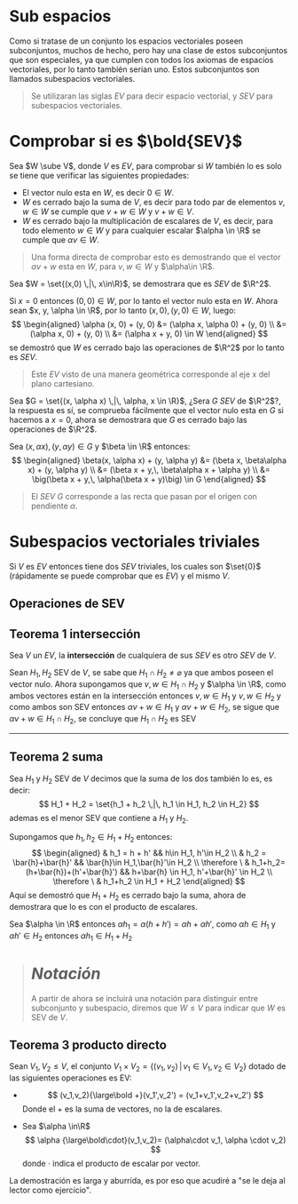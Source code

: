 # Sub espacios

Como si tratase de un conjunto los espacios vectoriales poseen subconjuntos, muchos de hecho, pero hay una clase de estos subconjuntos que son especiales, ya que cumplen con todos los axiomas de espacios vectoriales, por lo tanto también serian uno. Estos subconjuntos son llamados subespacios vectoriales.

> Se utilizaran las siglas $EV$ para decir espacio vectorial, y $SEV$ para subespacios vectoriales.

<mbox>

# Comprobar si es $\bold{SEV}$

Sea $W \sube V$, donde $V$ es $EV$, para comprobar si $W$ también lo es solo se tiene que verificar las siguientes propiedades:

- El vector nulo esta en $W$, es decir $0\in W$.
- $W$ es cerrado bajo la suma de $V$, es decir para todo par de elementos $v,w \in W$ se cumple que $v+w\in W$ y $v + w \in V$.
- $W$ es cerrado bajo la multiplicación de escalares de $V$, es decir, para todo elemento $w\in W$ y para cualquier escalar $\alpha \in \R$ se cumple que $\alpha v \in W$.

</mbox>

> Una forma directa de comprobar esto es demostrando que el vector $\alpha v + w$ esta en $W$, para $v,w\in W$ y $\alpha\in \R$.

<ejemplo>

Sea $W = \set{(x,0) \,|\, x\in\R}$, se demostrara que es $SEV$ de $\R^2$.

Si $x=0$ entonces $(0,0)\in W$, por lo tanto el vector nulo esta en $W$. Ahora sean $x, y, \alpha \in \R$, por lo tanto $(x,0),(y,0) \in W$, luego:
$$
\begin{aligned}
    \alpha (x, 0) + (y, 0) &= (\alpha x, \alpha 0) + (y, 0) \\
    &= (\alpha x, 0) + (y, 0) \\
    &= (\alpha x + y, 0) \in W
\end{aligned}
$$
se demostró que $W$ es cerrado bajo las operaciones de $\R^2$ por lo tanto es $SEV$.

</ejemplo>

> Este $EV$ visto de una manera geométrica corresponde al eje x del plano cartesiano.

<ejemplo>

Sea $G = \set{(x, \alpha x) \,|\, \alpha, x \in \R}$, ¿Sera $G$ $SEV$ de $\R^2$?, la respuesta es sí, se comprueba fácilmente que el vector nulo esta en $G$ si hacemos a $x=0$, ahora se demostrara que $G$ es cerrado bajo las operaciones de $\R^2$.

Sea $(x, \alpha x), (y, \alpha y) \in G$ y $\beta \in \R$ entonces:
$$
\begin{aligned}
    \beta(x, \alpha x) + (y, \alpha y) &=
    (\beta x, \beta\alpha x) + (y, \alpha y) \\
    &= (\beta x + y,\, \beta\alpha x + \alpha y) \\
    &= \big(\beta x + y,\, \alpha(\beta x + y)\big) \in G
\end{aligned}
$$

</ejemplo>

> El $SEV$ $G$ corresponde a las recta que pasan por el origen con pendiente $\alpha$.

<mbox>

# Subespacios vectoriales triviales

Si $V$ es $EV$ entonces tiene dos $SEV$ triviales, los cuales son $\set{0}$ (rápidamente se puede comprobar que es $EV$) y el mismo $V$.

</mbox>


## Operaciones de SEV

<mbox>

## Teorema 1 intersección

Sea $V$ un $EV$, la **intersección** de cualquiera de sus $SEV$ es otro $SEV$ de $V$.

</mbox>

<demostracion>

Sean $H_1, H_2$ SEV de $V$, se sabe que $H_1 \cap H_2 \neq \varnothing$ ya que ambos poseen el vector nulo. Ahora supongamos que $v,w \in H_1 \cap H_2$ y $\alpha \in \R$, como ambos vectores están en la intersección entonces $v, w \in H_1$ y $v,w \in H_2$ y como ambos son SEV entonces $\alpha v + w \in H_1$ y $\alpha v + w \in H_2$, se sigue que $\alpha v + w \in H_1 \cap H_2$, se concluye que $H_1 \cap H_2$ es SEV

</demostracion>

---

<mbox>

## Teorema 2 suma

Sea $H_1$ y $H_2$ SEV de $V$ decimos que la suma de los dos también lo es, es decir:
$$
H_1 + H_2 = \set{h_1 + h_2 \,|\, h_1 \in H_1, h_2 \in H_2}
$$
ademas es el menor SEV que contiene a $H_1$ y $H_2$.

</mbox>

<demostracion>

Supongamos que $h_1,h_2\in H_1+H_2$ entonces: 
$$
\begin{aligned}
    & h_1 = h + h' && h\in H_1, h'\in H_2 \\
    & h_2 = \bar{h}+\bar{h}' && \bar{h}\in H_1,\bar{h}'\in H_2 \\
    \therefore \ &  h_1+h_2=(h+\bar{h})+(h'+\bar{h}') && h+\bar{h} \in H_1, h'+\bar{h}' \in H_2 \\
    \therefore \ & h_1+h_2 \in H_1 + H_2
\end{aligned}
$$
Aquí se demostró que $H_1 + H_2$ es cerrado bajo la suma, ahora de demostrara que lo es con el producto de escalares. 

Sea $\alpha \in \R$ entonces $\alpha h_1 = \alpha(h + h') = \alpha h + \alpha h'$, como $\alpha h\in H_1$ y $\alpha h' \in H_2$ entonces $\alpha h_1 \in H_1 + H_2$

</demostracion>

> # *Notación*
> A partir de ahora se incluirá una notación para distinguir entre subconjunto y subespacio, diremos que $W \leq V$ para indicar que $W$ es SEV de $V$.

<mbox>

## Teorema 3 producto directo

Sean $V_1, V_2 \leq V$, el conjunto $V_1\times V_2=\{(v_1,v_2)\,|\, v_1\in V_1, v_2\in V_2\}$ dotado de las siguientes operaciones es EV:

- $$
(v_1,v_2){\large\bold +}(v_1',v_2') = (v_1+v_1',v_2+v_2')
$$
Donde el $+$ es la suma de vectores, no la de escalares.

- Sea $\alpha \in\R$ 
$$
\alpha {\large\bold\cdot}(v_1,v_2)= (\alpha\cdot v_1, \alpha \cdot v_2)
$$
donde $\cdot$ indica el producto de escalar por vector.

</mbox>

La demostración es larga y aburrida, es por eso que acudiré a "se le deja al lector como ejercicio". 